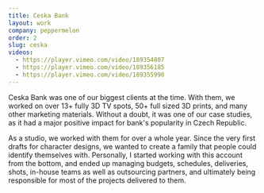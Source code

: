 ```yaml
---
title: Ceska Bank
layout: work
company: peppermelon
order: 2
slug: ceska
videos: 
  - https://player.vimeo.com/video/189354807
  - https://player.vimeo.com/video/189356185
  - https://player.vimeo.com/video/189355990
---
```


Ceska Bank was one of our biggest clients at the time. With them, we worked on over 13+ fully 3D TV spots, 50+ full sized 3D prints, and many other marketing materials. Without a doubt, it was one of our case studies, as it had a major positive impact for bank's popularity in Czech Republic.

As a studio, we worked with them for over a whole year. Since the very first drafts for character designs, we wanted to create a family that people could identify themselves with. Personally, I started working with this account from the bottom, and ended up managing budgets, schedules, deliveries, shots, in-house teams as well as outsourcing partners, and ultimately being responsible for most of the projects delivered to them. 
